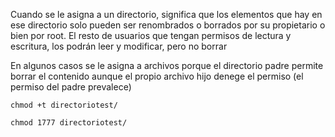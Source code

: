 Cuando se le asigna a un directorio, significa que los elementos que hay en ese directorio solo pueden ser renombrados o borrados por su propietario o bien por root. El resto de usuarios que tengan permisos de lectura y escritura, los podrán leer y modificar, pero no borrar

En algunos casos se le asigna a archivos porque el directorio padre permite borrar el contenido aunque el propio archivo hijo denege el permiso (el permiso del padre prevalece)
```terminal
chmod +t directoriotest/
```
```terminal
chmod 1777 directoriotest/
```